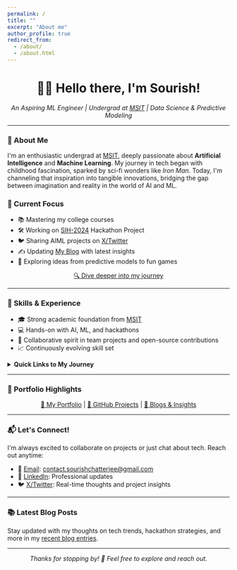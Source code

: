 ```yaml
---
permalink: /
title: ""
excerpt: "About me"
author_profile: true
redirect_from: 
  - /about/
  - /about.html
---
```

<h1 align="center">👋🏼 Hello there, I'm Sourish!</h1>

<p align="center">
  <em>An Aspiring ML Engineer | Undergrad at <a href="https://www.linkedin.com/school/meghnadsahainstituteoftechnology/">MSIT</a> | Data Science & Predictive Modeling</em>
</p>

---

### 🚀 About Me

I'm an enthusiastic undergrad at [MSIT](https://www.linkedin.com/school/meghnadsahainstituteoftechnology/), deeply passionate about **Artificial Intelligence** and **Machine Learning**. My journey in tech began with childhood fascination, sparked by sci-fi wonders like _Iron Man_. Today, I'm channeling that inspiration into tangible innovations, bridging the gap between imagination and reality in the world of AI and ML.

### 🌟 Current Focus

- 📚 Mastering my college courses
- 🛠️ Working on [SIH-2024](/posts/2024/09/SIH2024/) Hackathon Project
- 🐦 Sharing AIML projects on [X/Twitter](https://X.com/sourize_)
- ✍️ Updating [My Blog](/year-archive/) with latest insights
- 🧠 Exploring ideas from predictive models to fun games

<p align="center"><a href="/aboutme/">🔍 Dive deeper into my journey</a></p>

---

### 💼 Skills & Experience

- 🎓 Strong academic foundation from [MSIT](https://www.linkedin.com/school/meghnadsahainstituteoftechnology/)
- 💻 Hands-on with AI, ML, and hackathons
- 🤝 Collaborative spirit in team projects and open-source contributions
- 📈 Continuously evolving skill set

<details>
<summary><strong>Quick Links to My Journey</strong></summary>

<ul>
  <li><a href="/education.md/">📚 Education</a></li>
  <li><a href="/skills.md/">🛠️ Skills</a></li>
  <li><a href="/experience.md/">🏆 Experience</a></li>
</ul>
</details>

---

### 🎨 Portfolio Highlights

<p align="center">
  <a href="/portfolio/">📁 My Portfolio</a> | 
  <a href="https://github.com/sourize?tab=repositories">🐙 GitHub Projects</a> | 
  <a href="/year-archive/">📝 Blogs & Insights</a>
</p>

---

### 📬 Let's Connect!

I'm always excited to collaborate on projects or just chat about tech. Reach out anytime:

- 📧 [Email](mailto:contact.sourishchatterjee@gmail.com): contact.sourishchatterjee@gmail.com
- 💼 [LinkedIn](https://linkedin.com/in/sourish-chatterjee): Professional updates
- 🐦 [X/Twitter](https://x.com/sourize_): Real-time thoughts and project insights

---

### 📚 Latest Blog Posts

Stay updated with my thoughts on tech trends, hackathon strategies, and more in my [recent blog entries](/year-archive/).

---

<p align="center"><em>Thanks for stopping by! 🙌 Feel free to explore and reach out.</em></p>